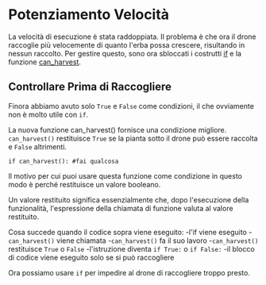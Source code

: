 # Potenziamento Velocità
La velocità di esecuzione è stata raddoppiata. Il problema è che ora il drone raccoglie più velocemente di quanto l'erba possa crescere, risultando in nessun raccolto. Per gestire questo, sono ora sbloccati i costrutti [if](docs/scripting/if.md) e la funzione [can_harvest](functions/can_harvest).

## Controllare Prima di Raccogliere
Finora abbiamo avuto solo `True` e `False` come condizioni, il che ovviamente non è molto utile con `if`.

La nuova funzione can_harvest() fornisce una condizione migliore. `can_harvest()` restituisce `True` se la pianta sotto il drone può essere raccolta e `False` altrimenti.

`if can_harvest():
	#fai qualcosa`

Il motivo per cui puoi usare questa funzione come condizione in questo modo è perché restituisce un valore booleano.

Un valore restituito significa essenzialmente che, dopo l'esecuzione della funzionalità, l'espressione della chiamata di funzione valuta al valore restituito.

Cosa succede quando il codice sopra viene eseguito:
	-l'if viene eseguito
	-`can_harvest()` viene chiamata
	-`can_harvest()` fa il suo lavoro
	-`can_harvest()` restituisce `True` o `False`
	-l'istruzione diventa `if True:` o `if False:`
	-il blocco di codice viene eseguito solo se si può raccogliere

Ora possiamo usare `if` per impedire al drone di raccogliere troppo presto.